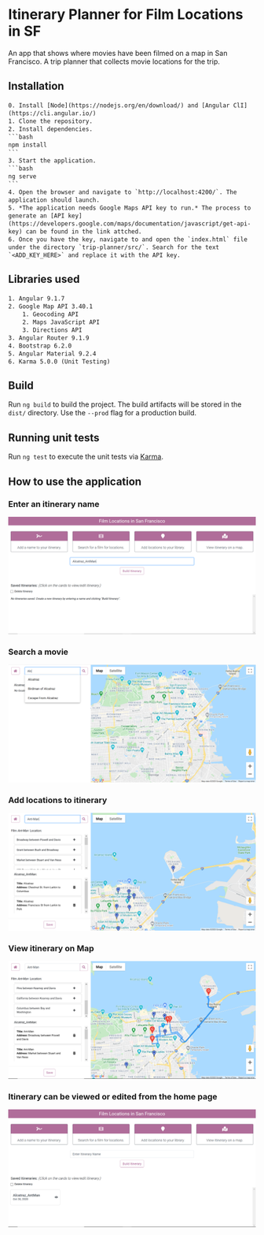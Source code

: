 # Itinerary Planner for Film Locations in SF

An app that shows where movies have been filmed on a map in San Francisco. A trip planner that collects movie locations for the trip.

## Installation

	0. Install [Node](https://nodejs.org/en/download/) and [Angular ClI](https://cli.angular.io/)
	1. Clone the repository.
	2. Install dependencies.
	```bash
	npm install
	```
	3. Start the application.
	```bash
	ng serve
	```
	4. Open the browser and navigate to `http://localhost:4200/`. The application should launch. 
	5. *The application needs Google Maps API key to run.* The process to generate an [API key](https://developers.google.com/maps/documentation/javascript/get-api-key) can be found in the link attched.
	6. Once you have the key, navigate to and open the `index.html` file under the directory `trip-planner/src/`. Search for the text `<ADD_KEY_HERE>` and replace it with the API key.
		  
## Libraries used

	1. Angular 9.1.7
	2. Google Map API 3.40.1
		1. Geocoding API
		2. Maps JavaScript API
		3. Directions API
	3. Angular Router 9.1.9
	4. Bootstrap 6.2.0
	5. Angular Material 9.2.4
	6. Karma 5.0.0 (Unit Testing)

## Build

Run `ng build` to build the project. The build artifacts will be stored in the `dist/` directory. Use the `--prod` flag for a production build.

## Running unit tests

Run `ng test` to execute the unit tests via [Karma](https://karma-runner.github.io).

## How to use the application

 ### Enter an itinerary name
 
 ![alt text](https://github.com/tanayghosh2102/sftripplanner/blob/master/src/assets/itinerary_name.PNG?raw=true)
 
 ### Search a movie
 
 ![alt text](https://github.com/tanayghosh2102/sftripplanner/blob/master/src/assets/search_movie.PNG?raw=true)
 
 ### Add locations to itinerary
 
 ![alt text](https://github.com/tanayghosh2102/sftripplanner/blob/master/src/assets/add_locations_to_itinerary.PNG?raw=true)
 
 ### View itinerary on Map
 
 ![alt text](https://github.com/tanayghosh2102/sftripplanner/blob/master/src/assets/view_itinerary_on_the_map.PNG?raw=true)
 
 ### Itinerary can be viewed or edited from the home page
 
 ![alt text](https://github.com/tanayghosh2102/sftripplanner/blob/master/src/assets/view_edit_saved_itineraries.PNG?raw=true)
